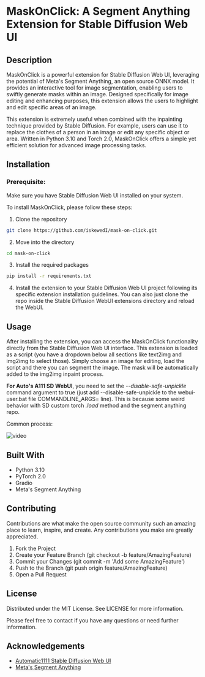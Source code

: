 # MaskOnClick: A Segment Anything Extension for Stable Diffusion Web UI

## Description
MaskOnClick is a powerful extension for Stable Diffusion Web UI, leveraging the potential of Meta's Segment Anything, an open source ONNX model. It provides an interactive tool for image segmentation, enabling users to swiftly generate masks within an image. Designed specifically for image editing and enhancing purposes, this extension allows the users to highlight and edit specific areas of an image.

This extension is extremely useful when combined with the inpainting technique provided by Stable Diffusion. For example, users can use it to replace the clothes of a person in an image or edit any specific object or area. Written in Python 3.10 and Torch 2.0, MaskOnClick offers a simple yet efficient solution for advanced image processing tasks.

## Installation
### Prerequisite:
Make sure you have Stable Diffusion Web UI installed on your system.

To install MaskOnClick, please follow these steps:

1. Clone the repository

```bash
git clone https://github.com/iskewedI/mask-on-click.git
```

2. Move into the directory
```bash
cd mask-on-click
```

3. Install the required packages
```bash
pip install -r requirements.txt
```
4. Install the extension to your Stable Diffusion Web UI project following its specific extension installation guidelines.
   You can also just clone the repo inside the Stable Diffusion WebUI extensions directory and reload the WebUI.

## Usage
After installing the extension, you can access the MaskOnClick functionality directly from the Stable Diffusion Web UI interface. This extension is loaded as a script (you have a dropdown below all sections like text2img and img2img to select those). Simply choose an image for editing, load the script and there you can segment the image. The mask will be automatically added to the img2img inpaint process.

**For Auto's A111 SD WebUI**, you need to set the _--disable-safe-unpickle_ command argument to true (just add --disable-safe-unpickle to the webui-user.bat file COMMANDLINE_ARGS= line). This is because some weird behavior with SD custom torch _.load_ method and the segment anything repo.

Common process:

![video](https://github.com/iskewedI/mask-on-click/assets/52925249/58faa4f4-c61c-490d-98cb-4fbdfd18e6ab)

## Built With
- Python 3.10
- PyTorch 2.0
- Gradio
- Meta's Segment Anything

## Contributing
Contributions are what make the open source community such an amazing place to learn, inspire, and create. Any contributions you make are greatly appreciated.

1. Fork the Project
2. Create your Feature Branch (git checkout -b feature/AmazingFeature)
3. Commit your Changes (git commit -m 'Add some AmazingFeature')
4. Push to the Branch (git push origin feature/AmazingFeature)
5. Open a Pull Request

## License
Distributed under the MIT License. See LICENSE for more information.

Please feel free to contact if you have any questions or need further information.

## Acknowledgements
- [Automatic1111 Stable Diffusion Web UI](https://github.com/AUTOMATIC1111/stable-diffusion-webui)
- [Meta's Segment Anything](https://github.com/facebookresearch/segment-anything)
